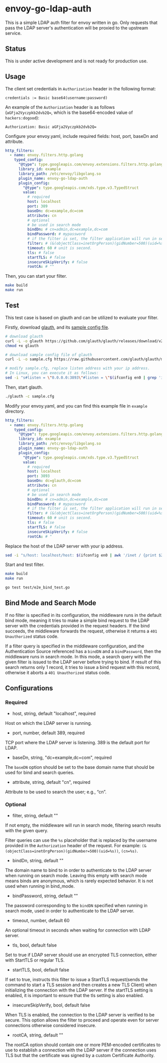 envoy-go-ldap-auth
==================

This is a simple LDAP auth filter for envoy written in go. Only requests that pass the LDAP server's authentication will be proxied to the upstream service.

## Status

This is under active development and is not ready for production use.

## Usage

The client set credentials in `Authorization` header in the following format:

```Plaintext
credentials := Basic base64(username:password)
```

An example of the `Authorization` header is as follows (`aGFja2Vyczpkb2dvb2Q=`, which is the base64-encoded value of `hackers:dogood`):

```Plaintext
Authorization: Basic aGFja2Vyczpkb2dvb2Q=
```

Configure your envoy.yaml, include required fields: host, port, baseDn and attribute.

```yaml
http_filters:
  - name: envoy.filters.http.golang
    typed_config:
      "@type": type.googleapis.com/envoy.extensions.filters.http.golang.v3alpha.Config
      library_id: example
      library_path: /etc/envoy/libgolang.so
      plugin_name: envoy-go-ldap-auth
      plugin_config:
        "@type": type.googleapis.com/xds.type.v3.TypedStruct
        value:
          # required
          host: localhost
          port: 389
          baseDn: dc=example,dc=com
          attribute: cn
          # optional
          # be used in search mode
          bindDn: # cn=admin,dc=example,dc=com
          bindPassword: # mypassword
          # if the filter is set, the filter application will run in search mode.
          filter: # (&(objectClass=inetOrgPerson)(gidNumber=500)(uid=%s))
          timeout: 60 # unit is second.
          tls: # false
          startTLS: # false
          insecureSkipVerify: # false
          rootCA: # ""
```

Then, you can start your filter.

```bash
make build
make run 
```

## Test

This test case is based on glauth and can be utilized to evaluate your filter.

Firstly, download [glauth](https://github.com/glauth/glauth/releases), and its [sample config file](https://github.com/glauth/glauth/blob/master/v2/sample-simple.cfg).

```bash
# download glauth
curl -L -o glauth https://github.com/glauth/glauth/releases/download/v2.2.0-RC1/glauth-linux-amd64
chmod +x glauth

# download sample config file of glauth
curl -L -o sample.cfg https://raw.githubusercontent.com/glauth/glauth/master/v2/sample-simple.cfg

# modify sample.cfg, replace listen address with your ip address.
# In Linux, you can execute it as follows:
sed -i "s#listen = \"0.0.0.0:3893\"#listen = \"$(ifconfig en0 | grep 'inet ' | awk '{print $2}'):3893\"#" sample.cfg
```

Then, start glauth.

```bash
./glauth -c sample.cfg
```

Modify your envoy.yaml, and you can find this example file in `example` directory.

```yaml
http_filters:
  - name: envoy.filters.http.golang
    typed_config:
      "@type": type.googleapis.com/envoy.extensions.filters.http.golang.v3alpha.Config
      library_id: example
      library_path: /etc/envoy/libgolang.so
      plugin_name: envoy-go-ldap-auth
      plugin_config:
        "@type": type.googleapis.com/xds.type.v3.TypedStruct
        value:
          # required
          host: localhost
          port: 3893
          baseDn: dc=glauth,dc=com
          attribute: cn
          # optional
          # be used in search mode
          bindDn: # cn=admin,dc=example,dc=com
          bindPassword: # mypassword
          # if the filter is set, the filter application will run in search mode.
          filter: # (&(objectClass=inetOrgPerson)(gidNumber=500)(uid=%s))
          timeout: 60 # unit is second.
          tls: # false
          startTLS: # false
          insecureSkipVerify: # false
          rootCA: # "
```

Replace the host of the LDAP server with your ip address.
```bash
sed -i "s/host: localhost/host: $(ifconfig en0 | awk '/inet / {print $2}')/" example/envoy.yaml
```

Start and test filter.

```bash
make build
make run
```

```bash
go test test/e2e_bind_test.go
```

## Bind Mode and Search Mode

If no filter is specified in its configuration, the middleware runs in the default bind mode, meaning it tries to make a simple bind request to the LDAP server with the credentials provided in the request headers. If the bind succeeds, the middleware forwards the request, otherwise it returns a `401 Unauthorized` status code.

If a filter query is specified in the middleware configuration, and the Authentication Source referenced has a `bindDN` and a `bindPassword`, then the middleware runs in search mode. In this mode, a search query with the given filter is issued to the LDAP server before trying to bind. If result of this search returns only 1 record, it tries to issue a bind request with this record, otherwise it aborts a `401 Unauthorized` status code.

## Configurations

### Required

- host, string, default "localhost", required

Host on which the LDAP server is running.

- port, number, default 389, required

TCP port where the LDAP server is listening. 389 is the default port for LDAP.

- baseDn, string, "dc=example,dc=com", required

The `baseDN` option should be set to the base domain name that should be used for bind and search queries.

- attribute, string, default "cn", required

Attribute to be used to search the user; e.g., “cn”.

### Optional

- filter, string, default ""

If not empty, the middleware will run in search mode, filtering search results with the given query.

Filter queries can use the `%s` placeholder that is replaced by the username provided in the `Authorization` header of the request. For example: `(&(objectClass=inetOrgPerson)(gidNumber=500)(uid=%s))`, `(cn=%s)`.

- bindDn, string, default ""

The domain name to bind to in order to authenticate to the LDAP server when running on search mode. Leaving this empty with search mode means binds are anonymous, which is rarely expected behavior. It is not used when running in bind_mode.

- bindPassword, string, default ""

The password corresponding to the `bindDN` specified when running in search mode, used in order to authenticate to the LDAP server.

- timeout, number, default 60

An optional timeout in seconds when waiting for connection with LDAP server.

- tls, bool, default false

Set to true if LDAP server should use an encrypted TLS connection, either with StartTLS or regular TLS.

- startTLS, bool, default false

If set to true, instructs this filter to issue a StartTLS request(sends the command to start a TLS session and then creates a new TLS Client) when initializing the connection with the LDAP server. If the startTLS setting is enabled, it is important to ensure that the tls setting is also enabled.

- insecureSkipVerify, bool, default false

When TLS is enabled, the connection to the LDAP server is verified to be secure. This option allows the filter to proceed and operate even for server connections otherwise considered insecure.

- rootCA, string, default ""

The rootCA option should contain one or more PEM-encoded certificates to use to establish a connection with the LDAP server if the connection uses TLS but that the certificate was signed by a custom Certificate Authority.